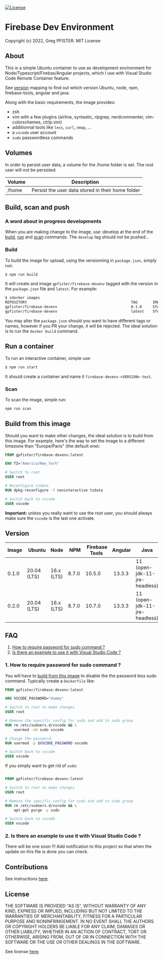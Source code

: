 [![License](https://img.shields.io/badge/license-MIT-blue)](./LICENSE)

# Firebase Dev Environment

Copyright (c) 2022, Greg PFISTER. MIT License

<div id="about" />

## About

This is a simple Ubuntu container to use as development environment for
Node/Typescript/Firebas/Angular projects, which I use with Visual Studio Code
Remote Container feature.

See [version](#version) mapping to find out which version Ubuntu, node, npm,
firebase-tools, angular and java.

Along with the basic requirements, the image provides:

- zsh
- vim with a few plugins (airline, syntastic, ripgrep, nerdcommenter,
  vim-colorschemes, ctrlp.vim)
- additionnal tools like `less`, `curl`, `nmap`, ...
- a `vscode` user account
- `sudo` passwordless commands

<div id="volumes" />

## Volumes

In order to persist user data, a volume for the /home folder is set. The root
user will not be persisted.

| Volume | Description                                        |
| ------ | -------------------------------------------------- |
| /home  |  Persist the user data stored in their home folder |

<div id="build-run-scan-push" />

## Build, scan and push

### A word about in progress developments

When you are making change to the image, use :develop at the end of the
[build](#build), [run](#run) and [scan](#scan) commands. The `develop` tag
should not be pushed...

<div id="build" />

### Build

To build the image for upload, using the versionning in `package.json`, simply
run:

```sh
$ npm run build
```

It will create and image `gpfister/firebase-devenv` tagged with the version in the
`package.json` file and `latest`. For example:

```sh
$ sdocker images
REPOSITORY                                                TAG       IMAGE ID       CREATED          SIZE
gpfister/firebase-devenv                                  0.1.0     5fe9772cc4d1   23 minutes ago   1.28GB
gpfister/firebase-devenv                                  latest    5fe9772cc4d1   23 minutes ago   1.28GB
```

You may alter the `package.json` should you want to have different tags or
names, however if you PR your change, it will be rejected. The ideal solution
is to run the `docker build` command.

<div id="run">

## Run a container

To run an interactive container, simple use:

```sh
$ npm run start
```

It should create a container and name it `firebase-devenv-<VERSION>-test`.

<div id="scan">

### Scan

To scan the image, simple run:

```sh
npm run scan
```

<div id="build-from-this-image">

## Build from this image

Should you want to make other changes, the ideal solution is to build from this
image. For example, here's the way to set the image to a different timezone than
"Europe/Paris" (the default one):

```Dockerfile
FROM gpfister/firebase-devenv:latest

ENV TZ="America/New_York"

# Switch to root
USER root

# Reconfigure tzdata
RUN dpkg-reconfigure -f noninteractive tzdata

# Switch back to vscode
USER vscode
```

**Important:** unless you really want to use the root user, you should always
make sure the `vscode` is the last one activate.

<div id="version">

## Version

| Image |  Ubuntu     | Node       |  NPM  |  Firebase Tools | Angular | Java                          |
| ----- | ----------- | ---------- | ----- | --------------- | ------- | ----------------------------- |
| 0.1.0 | 20.04 (LTS) | 16.x (LTS) | 8.7.0 | 10.5.0          |  13.3.3 | 11 (open-jdk-11-jre-headless) |
| 0.2.0 | 20.04 (LTS) | 16.x (LTS) | 8.7.0 | 10.7.0          |  13.3.3 | 11 (open-jdk-11-jre-headless) |

<div id="faq" />

## FAQ

1. [How to require password for sudo command ?](#faq1)
2. [Is there an example to use it with Visual Studio Code ?](#faq2)

<div id="faq1">

### 1. How to require password for sudo command ?

You will have to [build from this image](#build-from-this-image) to disable the
the password less sudo command. Typically create a `Dockerfile` like:

```Dockerfile
FROM gpfister/firebase-devenv:latest

ARG VSCODE_PASSWORD="dummy"

# Switch to root to make changes
USER root

# Remove the specific config for sudo and add to sudo group
RUN rm /etc/sudoers.d/vscode && \
    usermod -aG sudo vscode

# Change the password.
RUN usermod -p $VSCODE_PASSWORD vscode

# Switch back to vscode
USER vscode
```

If you simply want to get rid of `sudo`:

```Dockerfile

FROM gpfister/firebase-devenv:latest

# Switch to root to make changes
USER root

# Remove the specific config for sudo and add to sudo group
RUN rm /etc/sudoers.d/vscode && \
    apt-get purge -y sudo

# Switch back to vscode
USER vscode
```

<div id="faq2">

### 2. Is there an example to use it with Visual Studio Code ?

There will be one soon !!! Add notification to this project so that when the
update on this file is done you can check.

<div id="contrib" />

## Contributions

See instructions [here](./CONTRIBUTING.md).

<div id="license" />

## License

THE SOFTWARE IS PROVIDED "AS IS", WITHOUT WARRANTY OF ANY KIND, EXPRESS OR
IMPLIED, INCLUDING BUT NOT LIMITED TO THE WARRANTIES OF MERCHANTABILITY, FITNESS
FOR A PARTICULAR PURPOSE AND NONINFRINGEMENT. IN NO EVENT SHALL THE AUTHORS OR
COPYRIGHT HOLDERS BE LIABLE FOR ANY CLAIM, DAMAGES OR OTHER LIABILITY, WHETHER
IN AN ACTION OF CONTRACT, TORT OR OTHERWISE, ARISING FROM, OUT OF OR IN
CONNECTION WITH THE SOFTWARE OR THE USE OR OTHER DEALINGS IN THE SOFTWARE.

See license [here](./LICENSE).
